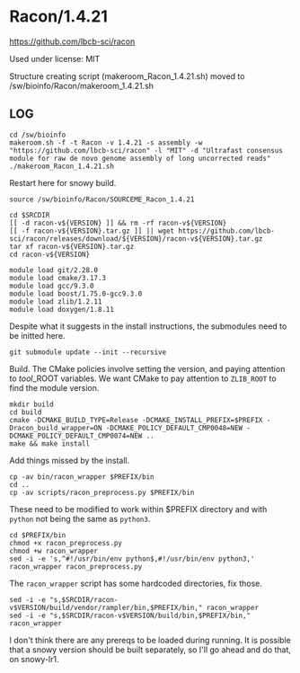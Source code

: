 Racon/1.4.21
============

<https://github.com/lbcb-sci/racon>

Used under license:
MIT


Structure creating script (makeroom_Racon_1.4.21.sh) moved to /sw/bioinfo/Racon/makeroom_1.4.21.sh

LOG
---

    cd /sw/bioinfo
    makeroom.sh -f -t Racon -v 1.4.21 -s assembly -w "https://github.com/lbcb-sci/racon" -l "MIT" -d "Ultrafast consensus module for raw de novo genome assembly of long uncorrected reads"
    ./makeroom_Racon_1.4.21.sh 

Restart here for snowy build.

    source /sw/bioinfo/Racon/SOURCEME_Racon_1.4.21

    cd $SRCDIR
    [[ -d racon-v${VERSION} ]] && rm -rf racon-v${VERSION}
    [[ -f racon-v${VERSION}.tar.gz ]] || wget https://github.com/lbcb-sci/racon/releases/download/${VERSION}/racon-v${VERSION}.tar.gz
    tar xf racon-v${VERSION}.tar.gz 
    cd racon-v${VERSION}

    module load git/2.28.0
    module load cmake/3.17.3
    module load gcc/9.3.0
    module load boost/1.75.0-gcc9.3.0
    module load zlib/1.2.11
    module load doxygen/1.8.11
 
Despite what it suggests in the install instructions, the submodules need to be initted here.

    git submodule update --init --recursive

Build.  The CMake policies involve setting the version, and paying attention to
*tool*_ROOT variables.  We want CMake to pay attention to `ZLIB_ROOT` to find
the module version.

    mkdir build
    cd build
    cmake -DCMAKE_BUILD_TYPE=Release -DCMAKE_INSTALL_PREFIX=$PREFIX -Dracon_build_wrapper=ON -DCMAKE_POLICY_DEFAULT_CMP0048=NEW -DCMAKE_POLICY_DEFAULT_CMP0074=NEW ..
    make && make install

Add things missed by the install.

    cp -av bin/racon_wrapper $PREFIX/bin
    cd ..
    cp -av scripts/racon_preprocess.py $PREFIX/bin

These need to be modified to work within $PREFIX directory and with `python` not being the same as `python3`.

    cd $PREFIX/bin
    chmod +x racon_preprocess.py
    chmod +w racon_wrapper
    sed -i -e 's,^#!/usr/bin/env python$,#!/usr/bin/env python3,' racon_wrapper racon_preprocess.py 

The `racon_wrapper` script has some hardcoded directories, fix those.

    sed -i -e "s,$SRCDIR/racon-v$VERSION/build/vendor/rampler/bin,$PREFIX/bin," racon_wrapper
    sed -i -e "s,$SRCDIR/racon-v$VERSION/build/bin,$PREFIX/bin," racon_wrapper

I don't think there are any prereqs to be loaded during running.  It is
possible that a snowy version should be built separately, so I'll go ahead and
do that, on snowy-lr1.

